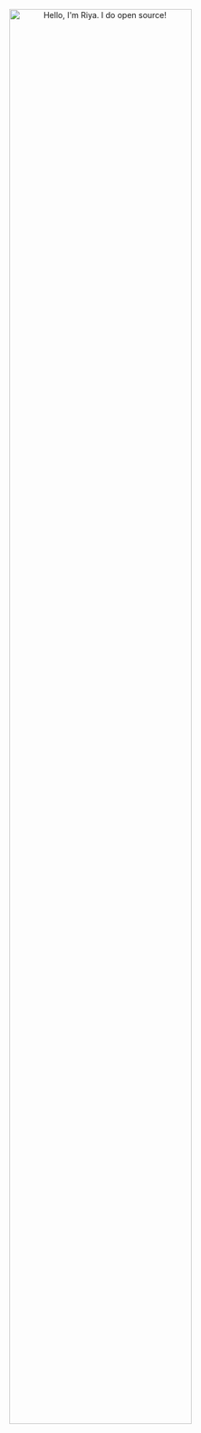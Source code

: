 <p align="center"><a href="https://anuraghazra.github.io"><img width="80%" alt="Hello, I'm Riya. I do open source!" src="./assets/gh-readme-header.png" /></a></p>
